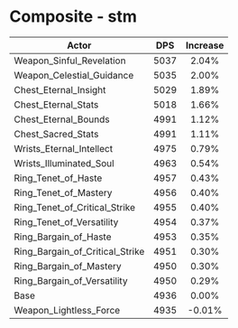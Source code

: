 # Composite - stm
| Actor | DPS | Increase |
|---|:---:|:---:|
|Weapon_Sinful_Revelation|5037|2.04%|
|Weapon_Celestial_Guidance|5035|2.00%|
|Chest_Eternal_Insight|5029|1.89%|
|Chest_Eternal_Stats|5018|1.66%|
|Chest_Eternal_Bounds|4991|1.12%|
|Chest_Sacred_Stats|4991|1.11%|
|Wrists_Eternal_Intellect|4975|0.79%|
|Wrists_Illuminated_Soul|4963|0.54%|
|Ring_Tenet_of_Haste|4957|0.43%|
|Ring_Tenet_of_Mastery|4956|0.40%|
|Ring_Tenet_of_Critical_Strike|4955|0.40%|
|Ring_Tenet_of_Versatility|4954|0.37%|
|Ring_Bargain_of_Haste|4953|0.35%|
|Ring_Bargain_of_Critical_Strike|4951|0.30%|
|Ring_Bargain_of_Mastery|4950|0.30%|
|Ring_Bargain_of_Versatility|4950|0.29%|
|Base|4936|0.00%|
|Weapon_Lightless_Force|4935|-0.01%|
